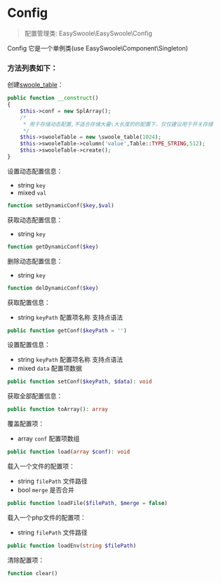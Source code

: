# Config

> 配置管理类: EasySwoole\EasySwoole\Config

Config 它是一个单例类(use EasySwoole\Component\Singleton)

### 方法列表如下：

创建[swoole_table](https://wiki.swoole.com/wiki/page/p-table.html)：

```php
public function __construct()
{
    $this->conf = new SplArray();
    /*
     * 用于存储动态配置,不适合存储大量\大长度的的配置下，仅仅建议用于开关存储
     */
    $this->swooleTable = new \swoole_table(1024);
    $this->swooleTable->column('value',Table::TYPE_STRING,512);
    $this->swooleTable->create();
}
```

设置动态配置信息：

- string  `key`
- mixed   `val`

```php
function setDynamicConf($key,$val)
```

获取动态配置信息：

- string  `key`

```php
function getDynamicConf($key)
```

删除动态配置信息：

- string  `key`

```php
function delDynamicConf($key)
```

获取配置信息：

- string  `keyPath`  配置项名称 支持点语法

```php
public function getConf($keyPath = '')
```

设置配置信息：

- string  `keyPath`  配置项名称 支持点语法
- mixed   `data`      配置项数据

```php
public function setConf($keyPath, $data): void
```

获取全部配置信息：

```php
public function toArray(): array
```

覆盖配置项：

- array  `conf`  配置项数组

```php
public function load(array $conf): void
```

载入一个文件的配置项：

- string  `filePath`  文件路径
- bool    `merge`     是否合并

```php
public function loadFile($filePath, $merge = false)
```

载入一个php文件的配置项：

- string  `filePath`  文件路径

```php
public function loadEnv(string $filePath)
```

清除配置项：

```php
function clear()
```
